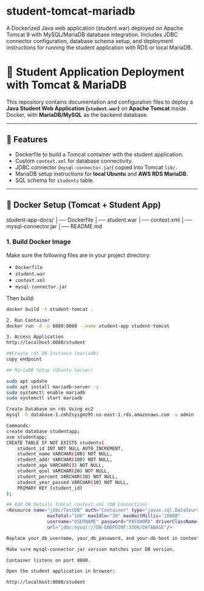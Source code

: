 # student-tomcat-mariadb
A Dockerized Java web application (student.war) deployed on Apache Tomcat 9 with MySQL/MariaDB database integration.  Includes JDBC connector configuration, database schema setup, and deployment instructions for running the student application  with RDS or local MariaDB.

# 📘 Student Application Deployment with Tomcat & MariaDB

This repository contains documentation and configuration files to deploy a **Java Student Web Application (`student.war`)** on **Apache Tomcat** inside Docker, with **MariaDB/MySQL** as the backend database.  

---

## 🚀 Features
- Dockerfile to build a Tomcat container with the student application.  
- Custom `context.xml` for database connectivity.  
- JDBC connector (`mysql-connector.jar`) copied into Tomcat `lib/`.  
- MariaDB setup instructions for **local Ubuntu** and **AWS RDS MariaDB**.  
- SQL schema for `students` table.  

---

## 🐳 Docker Setup (Tomcat + Student App)
student-app-docs/
│── Dockerfile
│── student.war
│── context.xml
│── mysql-connector.jar
│── README.md  

### 1. Build Docker Image
Make sure the following files are in your project directory:
- `Dockerfile`
- `student.war`
- `context.xml`
- `mysql-connector.jar`

Then build:
```bash
docker build -t student-tomcat .

2. Run Container
docker run -d -p 8080:8080 --name student-app student-tomcat

3. Access Application
http://localhost:8080/student

##Create rds DB Instance (mariadb)
copy endpoint

## MariaDB Setup (Ubuntu Server)

sudo apt update
sudo apt install mariadb-server -y
sudo systemctl enable mariadb
sudo systemctl start mariadb

Create Database on rds Using ec2  
mysql -h database-1.cmh2syigmz9t.us-east-1.rds.amazonaws.com -u admin -pmypassword

Commands:
create database studentapp;
use studentapp;
CREATE TABLE IF NOT EXISTS students(
    student_id INT NOT NULL AUTO_INCREMENT,
    student_name VARCHAR(100) NOT NULL,
    student_addr VARCHAR(100) NOT NULL,
    student_age VARCHAR(3) NOT NULL,
    student_qual VARCHAR(20) NOT NULL,
    student_percent VARCHAR(10) NOT NULL,
    student_year_passed VARCHAR(10) NOT NULL,
    PRIMARY KEY (student_id)
);

## Add DB Details Tomcat context.xml (DB Connection)
<Resource name="jdbc/TestDB" auth="Container" type="javax.sql.DataSource"
               maxTotal="100" maxIdle="30" maxWaitMillis="10000"
               username="USERNAME" password="PASSWORD" driverClassName="com.mysql.jdbc.Driver"
               url="jdbc:mysql://DB-ENDPOINT:3306/DATABASE"/>

Replace your_db_username, your_db_password, and your-db-host in context.xml.

Make sure mysql-connector.jar version matches your DB version.

Container listens on port 8080.

Open the student application in browser:

http://localhost:8080/student


